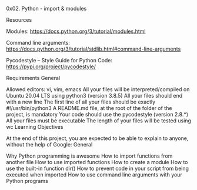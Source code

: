 0x02. Python - import & modules

Resources

Modules: https://docs.python.org/3/tutorial/modules.html

Command line arguments: https://docs.python.org/3/tutorial/stdlib.html#command-line-arguments

Pycodestyle – Style Guide for Python Code: https://pypi.org/project/pycodestyle/

Requirements General

Allowed editors: vi, vim, emacs
All your files will be interpreted/compiled on Ubuntu 20.04 LTS using python3 (version 3.8.5)
All your files should end with a new line
The first line of all your files should be exactly #!/usr/bin/python3
A README.md file, at the root of the folder of the project, is mandatory
Your code should use the pycodestyle (version 2.8.*)
All your files must be executable
The length of your files will be tested using wc
Learning Objectives

At the end of this project, you are expected to be able to explain to anyone, without the help of Google: General

Why Python programming is awesome
How to import functions from another file
How to use imported functions
How to create a module
How to use the built-in function dir()
How to prevent code in your script from being executed when imported
How to use command line arguments with your Python programs
